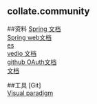 ## collate.community

##资料
[Spring 文档](https://spring.io/guides)  
[Spring web文档](https://spring.io/guides/gs/serving-web-content/)  
[es](https://elasticsearch.cn/)  
[vedio 文档](https://www.bilibili.com/video/BV1dK4y1b7YH?p=4)  
[github OAuth文档](https://developer.github.com/apps/building-oauth-apps/creating-an-oauth-app/)  
[文档](https://www.bootcss.com/)  

##工具
[Git]  
[Visual paradigm](https://www.visual-paradigm.com/)